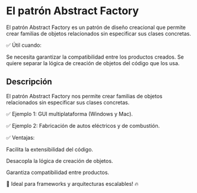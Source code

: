 # El patrón Abstract Factory

El patrón Abstract Factory es un patrón de diseño creacional que permite crear familias de objetos relacionados sin
especificar sus clases concretas.

✅ Útil cuando:

Se necesita garantizar la compatibilidad entre los productos creados.
Se quiere separar la lógica de creación de objetos del código que los usa.

## Descripción

El patrón Abstract Factory nos permite crear familias de objetos relacionados sin especificar sus clases concretas.

✅ Ejemplo 1: GUI multiplataforma (Windows y Mac).

✅ Ejemplo 2: Fabricación de autos eléctricos y de combustión.

✅ Ventajas:

Facilita la extensibilidad del código.

Desacopla la lógica de creación de objetos.

Garantiza compatibilidad entre productos.

🚀 Ideal para frameworks y arquitecturas escalables! 🔥




